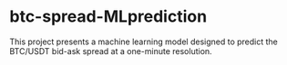 # btc-spread-MLprediction
This project presents a machine learning model designed to predict the BTC/USDT bid-ask spread at a one-minute resolution.
